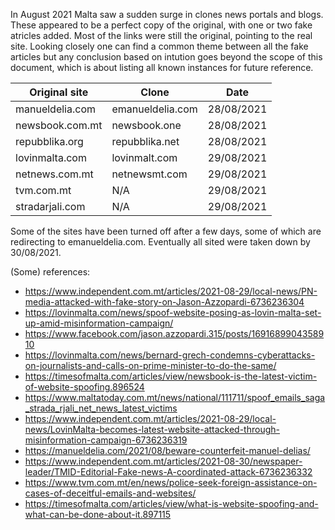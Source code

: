 In August 2021 Malta saw a sudden surge in clones news portals and blogs. These appeared to be a perfect copy of the original, with one or two fake atricles added. Most of the links were still the original, pointing to the real site. Looking closely one can find a common theme between all the fake articles but any conclusion based on intution goes beyond the scope of this document, which is about listing all known instances for future reference.

| Original site | Clone | Date |
|---|---|---|
|manueldelia.com|emanueldelia.com|28/08/2021|
|newsbook.com.mt|newsbook.one|28/08/2021|
|repubblika.org|repubblika.net|28/08/2021|
|lovinmalta.com|lovinmalt.com|29/08/2021|
|netnews.com.mt|netnewsmt.com|29/08/2021|
|tvm.com.mt|N/A|29/08/2021|
|stradarjali.com|N/A|29/08/2021|

Some of the sites have been turned off after a few days, some of which are redirecting to emanueldelia.com. Eventually all sited were taken down by 30/08/2021. 

(Some) references:
- https://www.independent.com.mt/articles/2021-08-29/local-news/PN-media-attacked-with-fake-story-on-Jason-Azzopardi-6736236304
- https://lovinmalta.com/news/spoof-website-posing-as-lovin-malta-set-up-amid-misinformation-campaign/
- https://www.facebook.com/jason.azzopardi.315/posts/1691689904358910
- https://lovinmalta.com/news/bernard-grech-condemns-cyberattacks-on-journalists-and-calls-on-prime-minister-to-do-the-same/
- https://timesofmalta.com/articles/view/newsbook-is-the-latest-victim-of-website-spoofing.896524
- https://www.maltatoday.com.mt/news/national/111711/spoof_emails_saga_strada_rjali_net_news_latest_victims
- https://www.independent.com.mt/articles/2021-08-29/local-news/LovinMalta-becomes-latest-website-attacked-through-misinformation-campaign-6736236319
- https://manueldelia.com/2021/08/beware-counterfeit-manuel-delias/
- https://www.independent.com.mt/articles/2021-08-30/newspaper-leader/TMID-Editorial-Fake-news-A-coordinated-attack-6736236332
- https://www.tvm.com.mt/en/news/police-seek-foreign-assistance-on-cases-of-deceitful-emails-and-websites/
- https://timesofmalta.com/articles/view/what-is-website-spoofing-and-what-can-be-done-about-it.897115
